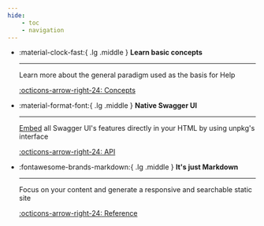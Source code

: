 ```yaml
---
hide:
    - toc
    - navigation
---
```


<div class="grid cards" markdown>

-   :material-clock-fast:{ .lg .middle } __Learn basic concepts__

    ---

    Learn more about the general paradigm used as the basis for Help

    [:octicons-arrow-right-24: Concepts](./en/Concepts/Diataxis/Diataxis.md)

-   :material-format-font:{ .lg .middle } __Native Swagger UI__

    ---

    [Embed](https://swagger.io/docs/open-source-tools/swagger-ui/usage/installation/) all Swagger UI's features directly in your HTML by using unpkg's interface

    [:octicons-arrow-right-24: API](./en/API/Swagger%20Petstore%20Sample/Swagger%20Petstore%20Sample.md)

-   :fontawesome-brands-markdown:{ .lg .middle } __It's just Markdown__

    ---

    Focus on your content and generate a responsive and searchable static site

    [:octicons-arrow-right-24: Reference](./en/Reference/Basic%20markdown%20syntax/Basic%20markdown%20syntax.md)

</div>